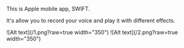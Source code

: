 This is Apple mobile app, SWIFT.

It's allow you to record your voice and play it with different effects.

![Alt text](/1.png?raw=true width="350")
![Alt text](/2.png?raw=true width="350")
